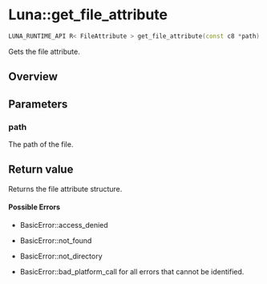 # Luna::get_file_attribute

```c++
LUNA_RUNTIME_API R< FileAttribute > get_file_attribute(const c8 *path)
```

Gets the file attribute. 

## Overview


## Parameters
### path
The path of the file. 

## Return value
Returns the file attribute structure. 

#### Possible Errors
* BasicError::access_denied

* BasicError::not_found

* BasicError::not_directory

* BasicError::bad_platform_call for all errors that cannot be identified. 

